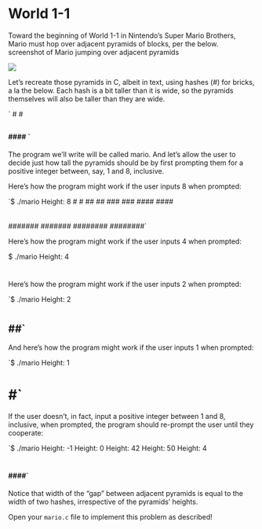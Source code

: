 # World 1-1
Toward the beginning of World 1-1 in Nintendo’s Super Mario Brothers, Mario must hop over adjacent pyramids of blocks, per the below.
screenshot of Mario jumping over adjacent pyramids

![](https://cs50.harvard.edu/x/2023/psets/1/mario/more/pyramids.png)

Let’s recreate those pyramids in C, albeit in text, using hashes (#) for bricks, a la the below. Each hash is a bit taller than it is wide, so the pyramids themselves will also be taller than they are wide.

`   #  #
  ##  ##
 ###  ###
####  #### `
The program we’ll write will be called mario. And let’s allow the user to decide just how tall the pyramids should be by first prompting them for a positive integer between, say, 1 and 8, inclusive.

Here’s how the program might work if the user inputs 8 when prompted:

`$ ./mario
Height: 8
       #  #
      ##  ##
     ###  ###
    ####  ####
   #####  #####
  ######  ######
 #######  #######
########  ########`

Here’s how the program might work if the user inputs 4 when prompted:

$ ./mario
Height: 4
   #  #
  ##  ##
 ###  ###
####  ####
Here’s how the program might work if the user inputs 2 when prompted:

`$ ./mario
Height: 2
 #  #
##  ##`
And here’s how the program might work if the user inputs 1 when prompted:

`$ ./mario
Height: 1
#  #`
If the user doesn’t, in fact, input a positive integer between 1 and 8, inclusive, when prompted, the program should re-prompt the user until they cooperate:

`$ ./mario
Height: -1
Height: 0
Height: 42
Height: 50
Height: 4
   #  #
  ##  ##
 ###  ###
####  ####`
Notice that width of the “gap” between adjacent pyramids is equal to the width of two hashes, irrespective of the pyramids’ heights.

Open your `mario.c` file to implement this problem as described!

